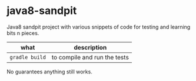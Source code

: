 # java8-sandpit

Java8 sandpit project with various snippets of code for testing and learning bits n pieces.

what | description
-----|------------
`gradle build` | to compile and run the tests

No guarantees anything still works.